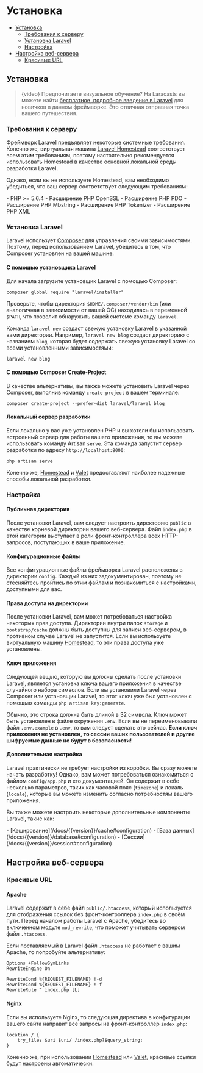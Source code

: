 # Установка 

- [Установка](#installation)
    - [Требования к серверу](#server-requirements)
    - [Установка Laravel](#installing-laravel)
    - [Настройка](#configuration)
- [Настройка веб-сервера](#web-server-configuration)
    - [Красивые URL](#pretty-urls)

<a name="installation"></a>
## Установка

> {video} Предпочитаете визуальное обучение? На Laracasts вы можете найти [бесплатное, подробное введение в Laravel](https://laracasts.com/series/laravel-from-scratch-2017) для новичков в данном фреймворке. Это отличная отправная точка вашего путешествия.

<a name="server-requirements"></a>
### Требования к серверу

Фреймворк Laravel предъявляет некоторые системные требования. Конечно же, виртуальная машина [Laravel Homestead](/docs/{{version}}/homestead) соответствует всем этим требованиям, поэтому настоятельно рекомендуется использовать Homestead в качестве основной локальной среды разработки Laravel.

Однако, если вы не используете Homestead, вам необходимо убедиться, что ваш сервер соответствует следующим требованиям:

<div class="content-list" markdown="1">
- PHP >= 5.6.4
- Расширение PHP OpenSSL
- Расширение PHP PDO
- Расширение PHP Mbstring
- Расширение PHP Tokenizer
- Расширение PHP XML
</div>

<a name="installing-laravel"></a>
### Установка Laravel

Laravel использует [Composer](https://getcomposer.org) для управления своими зависимостями. Поэтому, перед использованием Laravel, убедитесь в том, что Composer установлен на вашей машине.

#### С помощью установщика Laravel

Для начала загрузите установщик Laravel с помощью Composer:

    composer global require "laravel/installer"

Проверьте, чтобы директория `$HOME/.composer/vendor/bin` (или аналогичная в зависимости от вашей ОС) находилась в переменной `$PATH`, что позволит обнаружить вашей системе команду `laravel`.

Команда `laravel new` создаст свежую установку Laravel в указанной вами директории. Например, `laravel new blog` создаст директорию с названием `blog`, которая будет содержать свежую установку Laravel со всеми установленными зависимостями:

    laravel new blog

#### С помощью Composer Create-Project

В качестве альтернативы, вы также можете установить Laravel через Composer, выполнив команду `create-project` в вашем терминале:

    composer create-project --prefer-dist laravel/laravel blog

#### Локальный сервер разработки

Если локально у вас уже установлен PHP и вы хотели бы использовать встроенный сервер для работы вашего приложения, то вы можете использовать команду Artisan `serve`. Эта команда запустит сервер разработки по адресу `http://localhost:8000`:

    php artisan serve

Конечно же, [Homestead](/docs/{{version}}/homestead) и [Valet](/docs/{{version}}/valet) предоставляют наиболее надежные способы локальной разработки.

<a name="configuration"></a>
### Настройка

#### Публичная директория

После установки Laravel, вам следует настроить директорию `public` в качестве корневой директории вашего веб-сервера. Файл `index.php` в этой категории выступает в роли фронт-контроллера всех HTTP-запросов, поступающих в ваше приложение.

#### Конфигурационные файлы

Все конфигурационные файлы фреймворка Laravel расположены в директории `config`. Каждый из них задокументирован, поэтому не стесняйтесь пройтись по этим файлам и познакомиться с настройками, доступными для вас.

#### Права доступа на директории

После установки Laravel, вам может потребоваться настройка некоторых прав доступа. Директории внутри папок `storage` и `bootstrap/cache` должны быть доступны для записи веб-сервером, в противном случае Laravel не запустится. Если вы используете виртуальную машину [Homestead](/docs/{{version}}/homestead), то эти права доступа уже установлены.

#### Ключ приложения

Следующей вещью, которую вы должны сделать после установки Laravel, является установка ключа вашего приложения в качестве случайного набора символов. Если вы установили Laravel через Composer или установщик Laravel, то этот ключ уже был установлен с помощью команды `php artisan key:generate`.

Обычно, это строка должна быть длиной в 32 символа. Ключ может быть установлен в файле окружения `.env`. Если вы не переименовывали файл `.env.example` в `.env`, то вам следует сделать это сейчас. **Если ключ приложения не установлен, то сессии ваших пользователей и другие шифруемые данные не будут в безопасности!**

#### Дополнительная настройка

Laravel практически не требует настройки из коробки. Вы сразу можете начать разработку! Однако, вам может потребоваться ознакомиться с файлом `config/app.php` и его документацией. Он содержит в себе несколько параметров, таких как часовой пояс (`timezone`) и локаль (`locale`), которые вы можете изменить согласно потребностям вашего приложения.

Вы также можете настроить некоторые дополнительные компоненты Laravel, такие как:

<div class="content-list" markdown="1">
- [Кэширование](/docs/{{version}}/cache#configuration)
- [База данных](/docs/{{version}}/database#configuration)
- [Сессии](/docs/{{version}}/session#configuration)
</div>

<a name="web-server-configuration"></a>
## Настройка веб-сервера

<a name="pretty-urls"></a>
### Красивые URL

#### Apache

Laravel содержит в себе файл `public/.htaccess`, который используется для отображения ссылок без фронт-контроллера `index.php` в своём пути. Перед началом работы Laravel с Apache, убедитесь во включенном модуле `mod_rewrite`, что поможет учитывать сервером файл `.htaccess`.

Если поставляемый в Laravel файл `.htaccess` не работает с вашим Apache, то попробуйте альтернативу:

    Options +FollowSymLinks
    RewriteEngine On

    RewriteCond %{REQUEST_FILENAME} !-d
    RewriteCond %{REQUEST_FILENAME} !-f
    RewriteRule ^ index.php [L]

#### Nginx

Если вы используете Nginx, то следующая директива в конфигурации вашего сайта направит все запросы на фронт-контроллер `index.php`:

    location / {
        try_files $uri $uri/ /index.php?$query_string;
    }

Конечно же, при использовании [Homestead](/docs/{{version}}/homestead) или [Valet](/docs/{{version}}/valet), красивые ссылки будут настроены автоматически.
